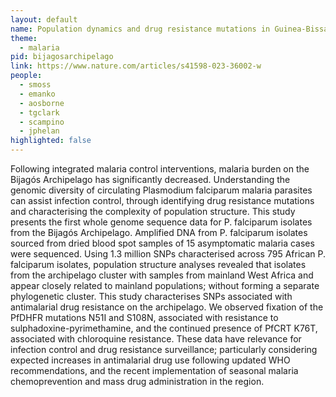 ```yaml
---
layout: default
name: Population dynamics and drug resistance mutations in Guinea-Bissau
theme: 
  - malaria
pid: bijagosarchipelago
link: https://www.nature.com/articles/s41598-023-36002-w
people:
  - smoss
  - emanko
  - aosborne
  - tgclark
  - scampino
  - jphelan
highlighted: false
---
```


Following integrated malaria control interventions, malaria burden on the Bijagós Archipelago has significantly decreased. Understanding the genomic diversity of circulating Plasmodium falciparum malaria parasites can assist infection control, through identifying drug resistance mutations and characterising the complexity of population structure. This study presents the first whole genome sequence data for P. falciparum isolates from the Bijagós Archipelago. Amplified DNA from P. falciparum isolates sourced from dried blood spot samples of 15 asymptomatic malaria cases were sequenced. Using 1.3 million SNPs characterised across 795 African P. falciparum isolates, population structure analyses revealed that isolates from the archipelago cluster with samples from mainland West Africa and appear closely related to mainland populations; without forming a separate phylogenetic cluster. This study characterises SNPs associated with antimalarial drug resistance on the archipelago. We observed fixation of the PfDHFR mutations N51I and S108N, associated with resistance to sulphadoxine-pyrimethamine, and the continued presence of PfCRT K76T, associated with chloroquine resistance. These data have relevance for infection control and drug resistance surveillance; particularly considering expected increases in antimalarial drug use following updated WHO recommendations, and the recent implementation of seasonal malaria chemoprevention and mass drug administration in the region.